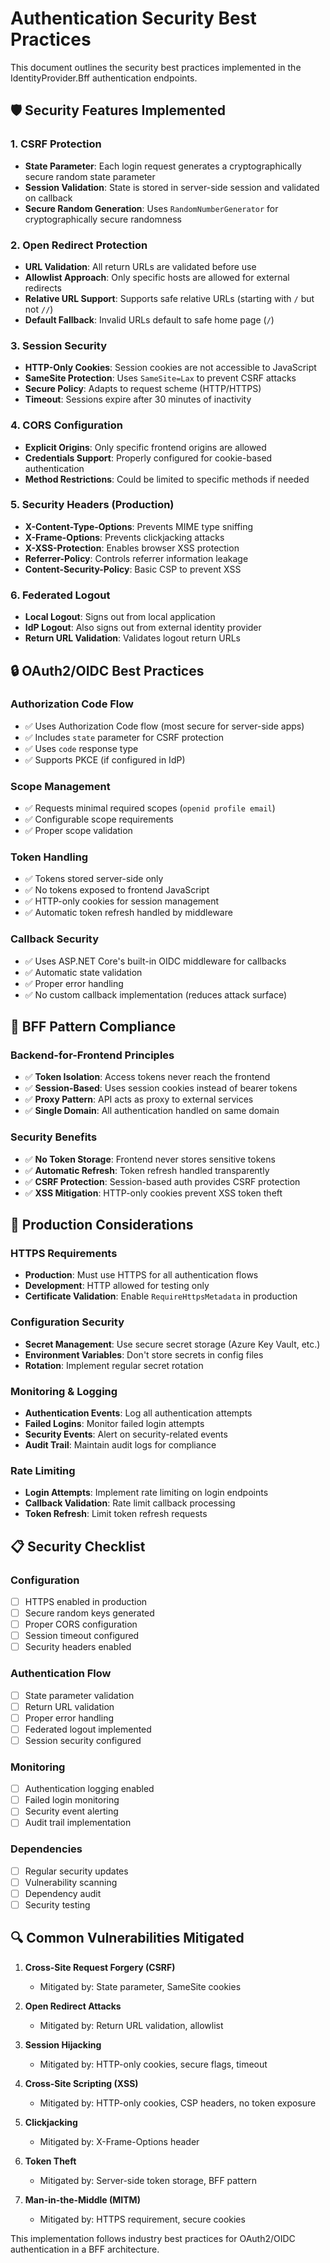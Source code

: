 # Authentication Security Best Practices

This document outlines the security best practices implemented in the IdentityProvider.Bff authentication endpoints.

## 🛡️ Security Features Implemented

### 1. CSRF Protection
- **State Parameter**: Each login request generates a cryptographically secure random state parameter
- **Session Validation**: State is stored in server-side session and validated on callback
- **Secure Random Generation**: Uses `RandomNumberGenerator` for cryptographically secure randomness

### 2. Open Redirect Protection
- **URL Validation**: All return URLs are validated before use
- **Allowlist Approach**: Only specific hosts are allowed for external redirects
- **Relative URL Support**: Supports safe relative URLs (starting with `/` but not `//`)
- **Default Fallback**: Invalid URLs default to safe home page (`/`)

### 3. Session Security
- **HTTP-Only Cookies**: Session cookies are not accessible to JavaScript
- **SameSite Protection**: Uses `SameSite=Lax` to prevent CSRF attacks
- **Secure Policy**: Adapts to request scheme (HTTP/HTTPS)
- **Timeout**: Sessions expire after 30 minutes of inactivity

### 4. CORS Configuration
- **Explicit Origins**: Only specific frontend origins are allowed
- **Credentials Support**: Properly configured for cookie-based authentication
- **Method Restrictions**: Could be limited to specific methods if needed

### 5. Security Headers (Production)
- **X-Content-Type-Options**: Prevents MIME type sniffing
- **X-Frame-Options**: Prevents clickjacking attacks
- **X-XSS-Protection**: Enables browser XSS protection
- **Referrer-Policy**: Controls referrer information leakage
- **Content-Security-Policy**: Basic CSP to prevent XSS

### 6. Federated Logout
- **Local Logout**: Signs out from local application
- **IdP Logout**: Also signs out from external identity provider
- **Return URL Validation**: Validates logout return URLs

## 🔒 OAuth2/OIDC Best Practices

### Authorization Code Flow
- ✅ Uses Authorization Code flow (most secure for server-side apps)
- ✅ Includes `state` parameter for CSRF protection
- ✅ Uses `code` response type
- ✅ Supports PKCE (if configured in IdP)

### Scope Management
- ✅ Requests minimal required scopes (`openid profile email`)
- ✅ Configurable scope requirements
- ✅ Proper scope validation

### Token Handling
- ✅ Tokens stored server-side only
- ✅ No tokens exposed to frontend JavaScript
- ✅ HTTP-only cookies for session management
- ✅ Automatic token refresh handled by middleware

### Callback Security
- ✅ Uses ASP.NET Core's built-in OIDC middleware for callbacks
- ✅ Automatic state validation
- ✅ Proper error handling
- ✅ No custom callback implementation (reduces attack surface)

## 🎯 BFF Pattern Compliance

### Backend-for-Frontend Principles
- ✅ **Token Isolation**: Access tokens never reach the frontend
- ✅ **Session-Based**: Uses session cookies instead of bearer tokens
- ✅ **Proxy Pattern**: API acts as proxy to external services
- ✅ **Single Domain**: All authentication handled on same domain

### Security Benefits
- ✅ **No Token Storage**: Frontend never stores sensitive tokens
- ✅ **Automatic Refresh**: Token refresh handled transparently
- ✅ **CSRF Protection**: Session-based auth provides CSRF protection
- ✅ **XSS Mitigation**: HTTP-only cookies prevent XSS token theft

## 🚀 Production Considerations

### HTTPS Requirements
- **Production**: Must use HTTPS for all authentication flows
- **Development**: HTTP allowed for testing only
- **Certificate Validation**: Enable `RequireHttpsMetadata` in production

### Configuration Security
- **Secret Management**: Use secure secret storage (Azure Key Vault, etc.)
- **Environment Variables**: Don't store secrets in config files
- **Rotation**: Implement regular secret rotation

### Monitoring & Logging
- **Authentication Events**: Log all authentication attempts
- **Failed Logins**: Monitor failed login attempts
- **Security Events**: Alert on security-related events
- **Audit Trail**: Maintain audit logs for compliance

### Rate Limiting
- **Login Attempts**: Implement rate limiting on login endpoints
- **Callback Validation**: Rate limit callback processing
- **Token Refresh**: Limit token refresh requests

## 📋 Security Checklist

### Configuration
- [ ] HTTPS enabled in production
- [ ] Secure random keys generated
- [ ] Proper CORS configuration
- [ ] Session timeout configured
- [ ] Security headers enabled

### Authentication Flow
- [ ] State parameter validation
- [ ] Return URL validation
- [ ] Proper error handling
- [ ] Federated logout implemented
- [ ] Session security configured

### Monitoring
- [ ] Authentication logging enabled
- [ ] Failed login monitoring
- [ ] Security event alerting
- [ ] Audit trail implementation

### Dependencies
- [ ] Regular security updates
- [ ] Vulnerability scanning
- [ ] Dependency audit
- [ ] Security testing

## 🔍 Common Vulnerabilities Mitigated

1. **Cross-Site Request Forgery (CSRF)**
   - Mitigated by: State parameter, SameSite cookies

2. **Open Redirect Attacks**
   - Mitigated by: Return URL validation, allowlist

3. **Session Hijacking**
   - Mitigated by: HTTP-only cookies, secure flags, timeout

4. **Cross-Site Scripting (XSS)**
   - Mitigated by: HTTP-only cookies, CSP headers, no token exposure

5. **Clickjacking**
   - Mitigated by: X-Frame-Options header

6. **Token Theft**
   - Mitigated by: Server-side token storage, BFF pattern

7. **Man-in-the-Middle (MITM)**
   - Mitigated by: HTTPS requirement, secure cookies

This implementation follows industry best practices for OAuth2/OIDC authentication in a BFF architecture.
